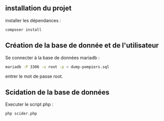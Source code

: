 ## installation du projet

installer les dépendances :
```bash
composer install
```

## Création de la base de donnée et de l'utilisateur

Se connecter à la base de données mariadb :
```bash
mariadb -P 3306 -u root -p < dump-pompiers.sql
```

entrer le mot de passe root.

## Scidation de la base de données

Executer le script php :
```bash
php scider.php 
```
